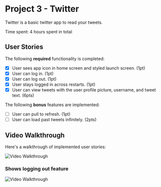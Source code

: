 # Project 3 - Twitter

Twitter is a basic twitter app to read your tweets.

Time spent: 4 hours spent in total

## User Stories

The following **required** functionality is completed:

- [x] User sees app icon in home screen and styled launch screen. (1pt)
- [x] User can log in. (1pt)
- [x] User can log out. (1pt)
- [x] User stays logged in across restarts. (1pt)
- [x] User can view tweets with the user profile picture, username, and tweet text. (6pts)

The following **bonus** features are implemented:

- [ ] User can pull to refresh. (1pt)
- [ ] User can load past tweets infinitely. (2pts)

## Video Walkthrough

Here's a walkthrough of implemented user stories:

<img src='https://media.giphy.com/media/yeNhRlPgRQZ0cAl4pS/giphy.gif' title='Video Walkthrough' width='' alt='Video Walkthrough' />

### Shows logging out feature
<img src='https://media.giphy.com/media/igeDLZCRl7xr2kaDYy/giphy.gif' title='Video Walkthrough' width='' alt='Video Walkthrough' />

